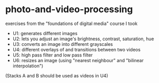# photo-and-video-processing
exercises from the "foundations of digital media" course I took

- U1: generates different images
- U2: lets you adjust an image's brightness, contrast, saturation, hue
- U3: converts an image into different grayscales
- U4: different overlays of and transitions between two videos
- U5: high pass filter and low pass filter
- U6: resizes an image (using "nearest neighbour" and "bilinear interpolation")

(Stacks A and B should be used as videos in U4)
